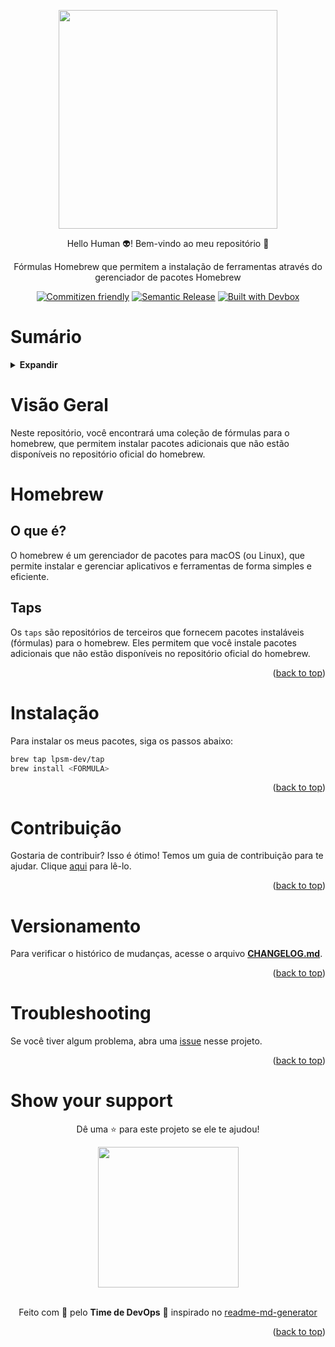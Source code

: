 <!-- BEGIN_DOCS -->
<div align="center">

<a name="readme-top"></a>

<img src="https://github.com/lpsm-dev/lpsm-dev/blob/main/.github/assets/homebrew.jpeg" width="350"/>

Hello Human 👽! Bem-vindo ao meu repositório 👋

Fórmulas Homebrew que permitem a instalação de ferramentas através do gerenciador de pacotes Homebrew

[![Commitizen friendly](https://img.shields.io/badge/commitizen-friendly-brightgreen.svg)](https://www.conventionalcommits.org/en/v1.0.0/)
[![Semantic Release](https://img.shields.io/badge/%20%20%F0%9F%93%A6%F0%9F%9A%80-semantic--release-e10079.svg)](https://semantic-release.gitbook.io/semantic-release/usage/configuration)
[![Built with Devbox](https://jetpack.io/img/devbox/shield_galaxy.svg)](https://jetpack.io/devbox/docs/contributor-quickstart/)

</div>

# Sumário

<details>
  <summary><strong>Expandir</strong></summary>

<!-- START doctoc generated TOC please keep comment here to allow auto update -->
<!-- DON'T EDIT THIS SECTION, INSTEAD RE-RUN doctoc TO UPDATE -->

- [Visão Geral](#vis%C3%A3o-geral)
- [Homebrew](#homebrew)
  - [O que é?](#o-que-%C3%A9)
  - [Taps](#taps)
- [Instalação](#instala%C3%A7%C3%A3o)
- [Contribuição](#contribui%C3%A7%C3%A3o)
- [Versionamento](#versionamento)
- [Troubleshooting](#troubleshooting)
- [Show your support](#show-your-support)

<!-- END doctoc generated TOC please keep comment here to allow auto update -->

<p align="right">(<a href="#readme-top">back to top</a>)</p>

</details>

# Visão Geral

Neste repositório, você encontrará uma coleção de fórmulas para o homebrew, que permitem instalar pacotes adicionais que não estão disponíveis no repositório oficial do homebrew.

# Homebrew

## O que é?

O homebrew é um gerenciador de pacotes para macOS (ou Linux), que permite instalar e gerenciar aplicativos e ferramentas de forma simples e eficiente.

## Taps

Os `taps` são repositórios de terceiros que fornecem pacotes instaláveis (fórmulas) para o homebrew. Eles permitem que você instale pacotes adicionais que não estão disponíveis no repositório oficial do homebrew.

<p align="right">(<a href="#readme-top">back to top</a>)</p>

# Instalação

Para instalar os meus pacotes, siga os passos abaixo:

```bash
brew tap lpsm-dev/tap
brew install <FORMULA>
```

<p align="right">(<a href="#readme-top">back to top</a>)</p>

# Contribuição

Gostaria de contribuir? Isso é ótimo! Temos um guia de contribuição para te ajudar. Clique [aqui](CONTRIBUTING.md) para lê-lo.

<p align="right">(<a href="#readme-top">back to top</a>)</p>

# Versionamento

Para verificar o histórico de mudanças, acesse o arquivo [**CHANGELOG.md**](CHANGELOG.md).

<p align="right">(<a href="#readme-top">back to top</a>)</p>

# Troubleshooting

Se você tiver algum problema, abra uma [issue](https://github.com/lpsm-dev/homebrew-tools/issues/new/choose) nesse projeto.

<p align="right">(<a href="#readme-top">back to top</a>)</p>

# Show your support

<div align="center">

Dê uma ⭐️ para este projeto se ele te ajudou!

<img src="https://github.com/lpsm-dev/lpsm-dev/blob/0062b174ec9877e6dfc78817f314b4a0690f63ff/.github/assets/yoda.gif" width="225"/>

<br>
<br>

Feito com 💜 pelo **Time de DevOps** :wave: inspirado no [readme-md-generator](https://github.com/kefranabg/readme-md-generator)

</div>

<p align="right">(<a href="#readme-top">back to top</a>)</p>
<!-- END_DOCS -->
